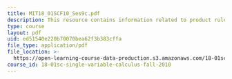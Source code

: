```yaml
---
title: MIT18_01SCF10_Ses9c.pdf
description: This resource contains information related to product rule.
type: course
layout: pdf
uid: ed51540e220b70070bea62f3b383cffa
file_type: application/pdf
file_location: >-
  https://open-learning-course-data-production.s3.amazonaws.com/18-01sc-single-variable-calculus-fall-2010/ed51540e220b70070bea62f3b383cffa_MIT18_01SCF10_Ses9c.pdf
course_id: 18-01sc-single-variable-calculus-fall-2010
---
```

